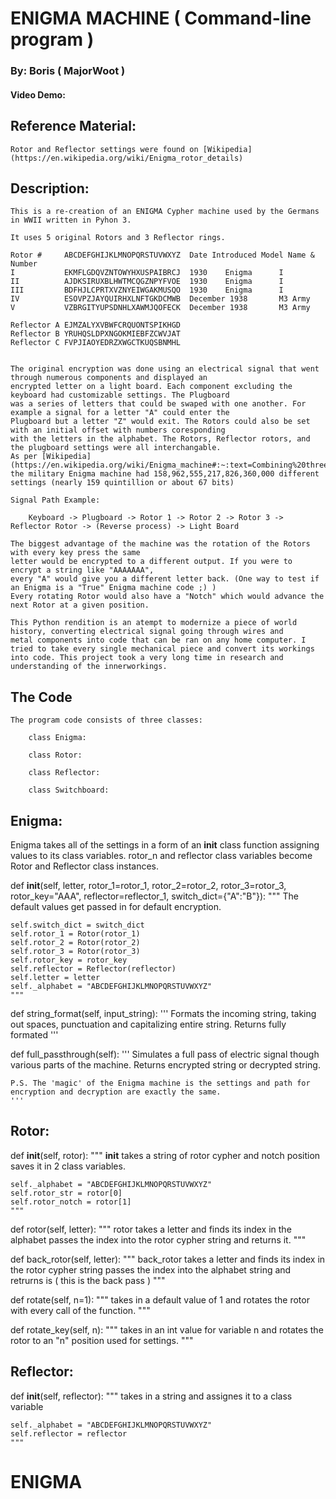 # ENIGMA MACHINE ( Command-line program )
### By: Boris ( MajorWoot )
#### Video Demo: <URL>

## Reference Material:

    Rotor and Reflector settings were found on [Wikipedia](https://en.wikipedia.org/wiki/Enigma_rotor_details)

## Description:

    This is a re-creation of an ENIGMA Cypher machine used by the Germans in WWII written in Pyhon 3.

    It uses 5 original Rotors and 3 Reflector rings.

    Rotor #	    ABCDEFGHIJKLMNOPQRSTUVWXYZ	Date Introduced	Model Name & Number
    I	        EKMFLGDQVZNTOWYHXUSPAIBRCJ	1930	Enigma      I
    II	        AJDKSIRUXBLHWTMCQGZNPYFVOE	1930	Enigma      I
    III	        BDFHJLCPRTXVZNYEIWGAKMUSQO	1930	Enigma      I
    IV	        ESOVPZJAYQUIRHXLNFTGKDCMWB	December 1938	    M3 Army
    V	        VZBRGITYUPSDNHLXAWMJQOFECK	December 1938	    M3 Army

    Reflector A	EJMZALYXVBWFCRQUONTSPIKHGD		
    Reflector B	YRUHQSLDPXNGOKMIEBFZCWVJAT		
    Reflector C	FVPJIAOYEDRZXWGCTKUQSBNMHL		


    The original encryption was done using an electrical signal that went through numerous components and displayed an
    encrypted letter on a light board. Each component excluding the keyboard had customizable settings. The Plugboard 
    was a series of letters that could be swaped with one another. For example a signal for a letter "A" could enter the 
    Plugboard but a letter "Z" would exit. The Rotors could also be set with an initial offset with numbers coresponding
    with the letters in the alphabet. The Rotors, Reflector rotors, and the plugboard settings were all interchangable.
    As per [Wikipedia](https://en.wikipedia.org/wiki/Enigma_machine#:~:text=Combining%20three%20rotors%20from%20a,quintillion%20or%20about%2067%20bits)
    the military Enigma machine had 158,962,555,217,826,360,000 different settings (nearly 159 quintillion or about 67 bits)

    Signal Path Example:

        Keyboard -> Plugboard -> Rotor 1 -> Rotor 2 -> Rotor 3 -> Reflector Rotor -> (Reverse process) -> Light Board
        
    The biggest advantage of the machine was the rotation of the Rotors with every key press the same
    letter would be encrypted to a different output. If you were to encrypt a string like "AAAAAAA",
    every "A" would give you a different letter back. (One way to test if an Enigma is a "True" Enigma machine code ;) )
    Every rotating Rotor would also have a "Notch" which would advance the next Rotor at a given position.

    This Python rendition is an atempt to modernize a piece of world history, converting electrical signal going through wires and
    metal components into code that can be ran on any home computer. I tried to take every single mechanical piece and convert its workings
    into code. This project took a very long time in research and understanding of the innerworkings.

## The Code

    The program code consists of three classes:

        class Enigma:

        class Rotor:

        class Reflector:

        class Switchboard:
    
## Enigma:

Enigma takes all of the settings in a form of an __init__ class function assigning values to its class variables.
rotor_n and reflector class variables become Rotor and Reflector class instances.

def __init__(self, letter, rotor_1=rotor_1, rotor_2=rotor_2, rotor_3=rotor_3, rotor_key="AAA", reflector=reflector_1, switch_dict={"A":"B"}):
    """
    The default values get passed in for default encryption.

    self.switch_dict = switch_dict
    self.rotor_1 = Rotor(rotor_1)
    self.rotor_2 = Rotor(rotor_2)
    self.rotor_3 = Rotor(rotor_3)
    self.rotor_key = rotor_key
    self.reflector = Reflector(reflector)
    self.letter = letter
    self._alphabet = "ABCDEFGHIJKLMNOPQRSTUVWXYZ"
    """

def string_format(self, input_string):
    '''
    Formats the incoming string, taking out spaces, punctuation and capitalizing entire string.
    Returns fully formated 
    '''
 


def full_passthrough(self):
    '''
    Simulates a full pass of electric signal though various parts of the machine.
    Returns encrypted string or decrypted string.

    P.S. The 'magic' of the Enigma machine is the settings and path for encryption and decryption are exactly the same.   
    '''

## Rotor:

def __init__(self, rotor):
    """
    __init__ takes a string of rotor cypher and notch position
    saves it in 2 class variables.

    self._alphabet = "ABCDEFGHIJKLMNOPQRSTUVWXYZ"
    self.rotor_str = rotor[0]
    self.rotor_notch = rotor[1]
    """

def rotor(self, letter):
    """
    rotor takes a letter and finds its index in the alphabet
    passes the index into the rotor cypher string and returns it.
    """

def back_rotor(self, letter):
    """
    back_rotor takes a letter and finds its index in the rotor cypher string
    passes the index into the alphabet string and retrurns is ( this is the back pass )
    """

def rotate(self, n=1):
    """
    takes in a default value of 1 and rotates the rotor with every call
    of the function.
    """

def rotate_key(self, n):
    """
    takes in an int value for variable n and rotates the rotor to an "n" position
    used for settings.
    """

## Reflector:

def __init__(self, reflector):
    """
    takes in a string and assignes it to a class variable

    self._alphabet = "ABCDEFGHIJKLMNOPQRSTUVWXYZ"
    self.reflector = reflector
    """
        
# ENIGMA
